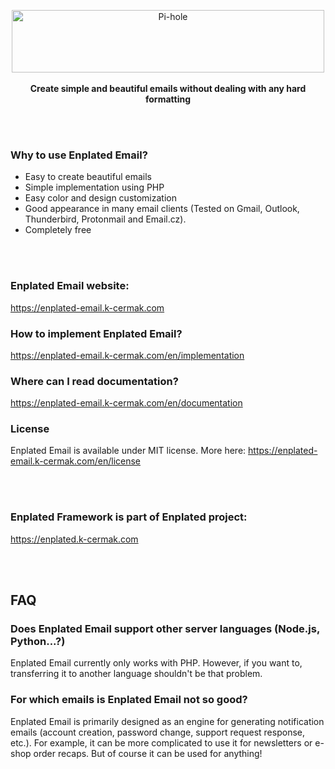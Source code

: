 <p align="center">
    <a href="https://enplated-email.k-cermak.com">
        <img src="https://mirror.k-cermak.com/data/logo-v3/logo-enplatedemail.svg" width="500" height="100" alt="Pi-hole">
    </a>
    <br>
        <br>
    <strong>Create simple and beautiful emails without dealing with any hard formatting</strong>
</p>

<br/>
<br/>

### Why to use Enplated Email?
- Easy to create beautiful emails 
- Simple implementation using PHP
- Easy color and design customization
- Good appearance in many email clients (Tested on Gmail, Outlook, Thunderbird, Protonmail and Email.cz). 
- Completely free

<br/>
<br/>

### Enplated Email website:
https://enplated-email.k-cermak.com

### How to implement Enplated Email?
https://enplated-email.k-cermak.com/en/implementation

### Where can I read documentation?
https://enplated-email.k-cermak.com/en/documentation

### License
Enplated Email is available under MIT license. More here: https://enplated-email.k-cermak.com/en/license

<br/>
<br/>

### Enplated Framework is part of Enplated project:
https://enplated.k-cermak.com

<br/>
<br/>

## FAQ
### Does Enplated Email support other server languages (Node.js, Python...?)
Enplated Email currently only works with PHP. However, if you want to, transferring it to another language shouldn't be that problem.

### For which emails is Enplated Email not so good?
Enplated Email is primarily designed as an engine for generating notification emails (account creation, password change, support request response, etc.). For example, it can be more complicated to use it for newsletters or e-shop order recaps. But of course it can be used for anything!
